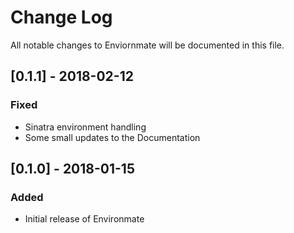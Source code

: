 # Change Log
All notable changes to Enviornmate will be documented in this file.

## [0.1.1] - 2018-02-12
### Fixed
- Sinatra environment handling
- Some small updates to the Documentation

## [0.1.0] - 2018-01-15
### Added
- Initial release of Environmate
